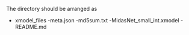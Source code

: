 The directory should be arranged as
- xmodel_files
  -meta.json
  -md5sum.txt
  -MidasNet_small_int.xmodel
  -README.md
